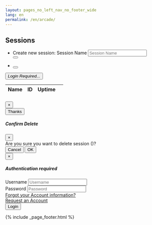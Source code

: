 ```yaml
---
layout: pages_no_left_nav_no_footer_wide
lang: en
permalink: /en/arcade/
---
```


<!-- Content starts -->

<div class="databench-authenticated">
<section>
  <h2 class="databench-title">Sessions</h2>
</section>
<section id="main_section">
    <div class="session-list card panel-default">
      <nav class="navbar navbar-expand-sm" id="navbar-functions">
        <ul class="nav navbar-nav arcade-authenticated">
            <li class="nav-item dataTables_filter">
              <form class="session-add form-inline">
                <div class="form-group mx-sm-3 mb-2">
                  Create new session:
                  <label for="sessionName" class="sr-only">Session Name</label>
                  <input class="form-control session-add-control" id="sessionName" name="name" placeholder="Session Name">
                </div>
                <button type="submit" class="fa fa-plus btn btn-primary mb-2"></button>
                <div class="form-group" id="errorDiv"><span class="error-span"></span></div>
              </form>
            </li>
            <li class="nav-item">
              <button type="submit" class="fa fa-sync table-refresh btn btn-light"></button>
            </li>
        </ul>
      </nav>
      <div class="progress session-table-progress progress-bar-striped">
        <div class="cadc-progress progress-bar" role="progressbar" aria-valuenow="100" aria-valuemin="100" aria-valuemax="100">
        </div>
      </div>
      <div class="not-authenticated hidden"><button type="submit" class="btn btn-primary" id="arcade_login_button">
        <i>Login Required...</i></button>
      </div>
      <div id="sessions" class="table-responsive arcade-authenticated">
        <div class="card-body">
           <table id="session_table" class="table table-sm table-hover table-responsive-md dataTable">
             <thead>
               <tr>
                 <th>Name</th>
                 <th>ID</th>
                 <th>Uptime</th>
                 <th></th>
               </tr>
             </thead>
             <tbody>
             </tbody>
           </table>
        </div>
    </div>
    </div></section>
</div>

<!-- TODO: remove this when login #auth-modal from header is used
<!-- <div class="databench-anonymous"> -->
<!--     <div class="info-panel card panel-default"> -->
<!--         <div class="card-body"> -->
<!--             <span class="info-span"></span> -->
<!--         </div> -->
<!--     </div> -->
<!-- </div> -->

<!-- Info/Error Modal -->
<!-- Displayed when anything other than a 401 or 200 is returned -->
<div class="modal fade" id="infoModal" tabindex="-1" role="dialog" aria-labelledby="exampleModalLongTitle" aria-hidden="true">
  <div class="modal-dialog" role="document">
    <div class="modal-content">
      <div class="modal-header">
        <h5 class="modal-title" id="infoModalLongTitle"></h5>
        <button type="button" class="close" data-dismiss="modal" aria-label="Close">
          <span aria-hidden="true">&times;</span>
        </button>
      </div>
      <div class="modal-body">
        <span class="info-span"></span>
      </div>
      <div id="infoThanks" class="modal-footer">
        <button type="button" class="btn btn-secondary" data-dismiss="modal">Thanks</button>
      </div>
    </div>
  </div>
</div>

<!-- Confirm Modal -->
<!-- Displayed on delete for confirmation -->
<div class="modal" id="deleteModal" tabindex="-1" role="dialog" aria-labelledby="deleteModal" aria-hidden="true">
  <div class="modal-dialog" role="document">
    <div class="modal-content">
      <div class="modal-header">
        <h5 class="modal-title" id="deleteModalLongTitle">Confirm Delete</h5>
        <button type="button" class="close" data-dismiss="modal" aria-label="Close">
          <span aria-hidden="true">&times;</span>
        </button>
      </div>
      <div class="modal-body">
        Are you sure you want to delete session <span class="delete-name"></span> (<span class="delete-session-id"></span>)?
      </div>
      <div class="modal-footer">
        <button type="button" class="btn btn-secondary" data-dismiss="modal">Cancel</button>
        <button type="button" id="delete_ok" class="btn btn-secondary" data-dismiss="modal">OK</button>
      </div>
    </div>
  </div>
</div>


<!-- Login Modal -->
<!-- Has to be here, not in the header, so the modal background works correctly...   -->
<!-- Question will come up when this has to be generalized and used by other apps... -->
<div class="modal fade" id="authen_modal" tabindex="-1" role="dialog" aria-labelledby="auth_modal_label">
  <div class="modal-dialog" role="document">
    <div class="modal-content">
      <div class="modal-header canfar-left-align">
        <button type="button" class="close" data-dismiss="modal" aria-label="Close">
          <span aria-hidden="true">&times;</span>
        </button>
        <h5 class="modal-title" id="auth_modal_label">Authentication required
        </h5>
      </div>
      <div class="modal-body">
        <form class="access-control" id="modalloginForm" role="form" method="post" action="/access/login">
          <div class="modal-body">
            <span id="modal_login_fail" class="text-danger help-block pull-left"></span>
            <div class="form-group">
              <label for="username" class="d-none" id="modalUsernameLabel">Username</label>
              <input type="text" id="modalUsername" name="username" class="form-control" tabindex="1" required="required" placeholder="Username"
              />
            </div>
            <div class="form-group">
              <label for="password" class="d-none" id="modalPasswordLabel">Password</label>
              <input type="password" id="modalPassword" name="password" class="form-control" tabindex="2" required="required" placeholder="Password"
              />
            </div>
            <a href="/canfar/auth/forgot.html" tabindex="5" class="account_access_info" title="Forgot Username" id="forgot_username_2">
              Forgot your Account information?</a>
            <br/>
            <a href="/canfar/auth/request.html" tabindex="6" class="account_access_info" title="Register" id="register_cadc_2">
              Request an Account</a>
          </div>
          <div class="modal-footer">
            <button type="submit" class="btn btn-success">
              <span class="fa fa-sign-in-alt"></span> Login
            </button>
          </div>
        </form>
      </div>
    </div>
  </div>
</div>

<!-- Content ends -->

{% include _page_footer.html %}

<!-- fontawesome *should* be included in the header -->
<link rel="stylesheet" href="https://use.fontawesome.com/releases/v5.2.0/css/all.css" integrity="sha384-hWVjflwFxL6sNzntih27bfxkr27PmbbK/iSvJ+a4+0owXq79v+lsFkW54bOGbiDQ" crossorigin="anonymous">

<!-- DataTables includes this page requires -->
<link rel="stylesheet" href="https://cdn.datatables.net/1.10.19/css/dataTables.bootstrap4.min.css" integrity="sha384-EkHEUZ6lErauT712zSr0DZ2uuCmi3DoQj6ecNdHQXpMpFNGAQ48WjfXCE5n20W+R" crossorigin="anonymous">
<link rel="stylesheet" href="/css/canfar.css">

<script src="https://cdn.datatables.net/1.10.19/js/jquery.dataTables.min.js" integrity="sha384-rgWRqC0OFPisxlUvl332tiM/qmaNxnlY46eksSZD84t+s2vZlqGeHrncwIRX7CGp" crossorigin="anonymous"></script>
<script src="https://cdn.datatables.net/1.10.19/js/dataTables.bootstrap4.min.js" integrity="sha384-uiSTMvD1kcI19sAHJDVf68medP9HA2E2PzGis9Efmfsdb8p9+mvbQNgFhzii1MEX" crossorigin="anonymous"></script>
<script type="text/javascript" src="/arcade/arcade.js"></script>
